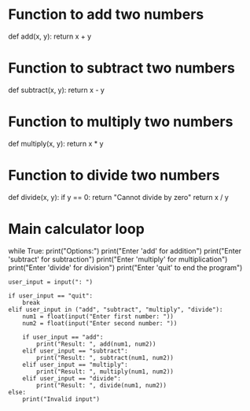 # Function to add two numbers
def add(x, y):
    return x + y

# Function to subtract two numbers
def subtract(x, y):
    return x - y

# Function to multiply two numbers
def multiply(x, y):
    return x * y

# Function to divide two numbers
def divide(x, y):
    if y == 0:
        return "Cannot divide by zero"
    return x / y

# Main calculator loop
while True:
    print("Options:")
    print("Enter 'add' for addition")
    print("Enter 'subtract' for subtraction")
    print("Enter 'multiply' for multiplication")
    print("Enter 'divide' for division")
    print("Enter 'quit' to end the program")
    
    user_input = input(": ")
    
    if user_input == "quit":
        break
    elif user_input in ("add", "subtract", "multiply", "divide"):
        num1 = float(input("Enter first number: "))
        num2 = float(input("Enter second number: "))
        
        if user_input == "add":
            print("Result: ", add(num1, num2))
        elif user_input == "subtract":
            print("Result: ", subtract(num1, num2))
        elif user_input == "multiply":
            print("Result: ", multiply(num1, num2))
        elif user_input == "divide":
            print("Result: ", divide(num1, num2))
    else:
        print("Invalid input")
